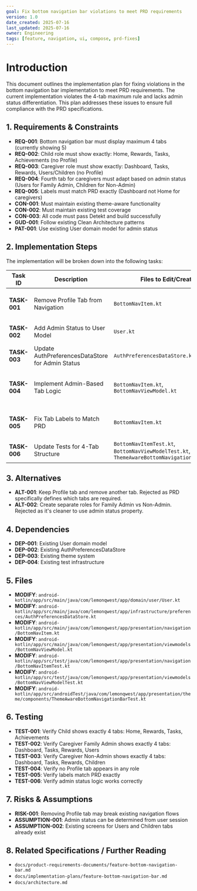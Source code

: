 ```yaml
---
goal: Fix bottom navigation bar violations to meet PRD requirements
version: 1.0
date_created: 2025-07-16
last_updated: 2025-07-16
owner: Engineering
tags: [feature, navigation, ui, compose, prd-fixes]
---
```


# Introduction

This document outlines the implementation plan for fixing violations in the bottom navigation bar implementation to meet PRD requirements. The current implementation violates the 4-tab maximum rule and lacks admin status differentiation. This plan addresses these issues to ensure full compliance with the PRD specifications.

## 1. Requirements & Constraints

- **REQ-001**: Bottom navigation bar must display maximum 4 tabs (currently showing 5)
- **REQ-002**: Child role must show exactly: Home, Rewards, Tasks, Achievements (no Profile)
- **REQ-003**: Caregiver role must show exactly: Dashboard, Tasks, Rewards, Users/Children (no Profile)
- **REQ-004**: Fourth tab for caregivers must adapt based on admin status (Users for Family Admin, Children for Non-Admin)
- **REQ-005**: Labels must match PRD exactly (Dashboard not Home for caregivers)
- **CON-001**: Must maintain existing theme-aware functionality
- **CON-002**: Must maintain existing test coverage
- **CON-003**: All code must pass Detekt and build successfully
- **GUD-001**: Follow existing Clean Architecture patterns
- **PAT-001**: Use existing User domain model for admin status

## 2. Implementation Steps

The implementation will be broken down into the following tasks:

| Task ID | Description | Files to Edit/Create | Details |
|---|---|---|---|
| **TASK-001** | Remove Profile Tab from Navigation | `BottomNavItem.kt` | Remove ChildProfile and CaregiverProfile items to meet 4-tab maximum |
| **TASK-002** | Add Admin Status to User Model | `User.kt` | Add isAdmin boolean property to User domain model |
| **TASK-003** | Update AuthPreferencesDataStore for Admin Status | `AuthPreferencesDataStore.kt` | Add admin status tracking to preferences |
| **TASK-004** | Implement Admin-Based Tab Logic | `BottomNavItem.kt`, `BottomNavViewModel.kt` | Add getItemsForRole with admin parameter, create Users tab |
| **TASK-005** | Fix Tab Labels to Match PRD | `BottomNavItem.kt` | Update CaregiverDashboard label from "Home" to "Dashboard" |
| **TASK-006** | Update Tests for 4-Tab Structure | `BottomNavItemTest.kt`, `BottomNavViewModelTest.kt`, `ThemeAwareBottomNavigationBarTest.kt` | Remove Profile tab references, add admin status tests |

## 3. Alternatives

- **ALT-001**: Keep Profile tab and remove another tab. Rejected as PRD specifically defines which tabs are required.
- **ALT-002**: Create separate roles for Family Admin vs Non-Admin. Rejected as it's cleaner to use admin status property.

## 4. Dependencies

- **DEP-001**: Existing User domain model
- **DEP-002**: Existing AuthPreferencesDataStore
- **DEP-003**: Existing theme system
- **DEP-004**: Existing test infrastructure

## 5. Files

- **MODIFY**: `android-kotlin/app/src/main/java/com/lemonqwest/app/domain/user/User.kt`
- **MODIFY**: `android-kotlin/app/src/main/java/com/lemonqwest/app/infrastructure/preferences/AuthPreferencesDataStore.kt`
- **MODIFY**: `android-kotlin/app/src/main/java/com/lemonqwest/app/presentation/navigation/BottomNavItem.kt`
- **MODIFY**: `android-kotlin/app/src/main/java/com/lemonqwest/app/presentation/viewmodels/BottomNavViewModel.kt`
- **MODIFY**: `android-kotlin/app/src/test/java/com/lemonqwest/app/presentation/navigation/BottomNavItemTest.kt`
- **MODIFY**: `android-kotlin/app/src/test/java/com/lemonqwest/app/presentation/viewmodels/BottomNavViewModelTest.kt`
- **MODIFY**: `android-kotlin/app/src/androidTest/java/com/lemonqwest/app/presentation/theme/components/ThemeAwareBottomNavigationBarTest.kt`

## 6. Testing

- **TEST-001**: Verify Child shows exactly 4 tabs: Home, Rewards, Tasks, Achievements
- **TEST-002**: Verify Caregiver Family Admin shows exactly 4 tabs: Dashboard, Tasks, Rewards, Users
- **TEST-003**: Verify Caregiver Non-Admin shows exactly 4 tabs: Dashboard, Tasks, Rewards, Children
- **TEST-004**: Verify no Profile tab appears in any role
- **TEST-005**: Verify labels match PRD exactly
- **TEST-006**: Verify admin status logic works correctly

## 7. Risks & Assumptions

- **RISK-001**: Removing Profile tab may break existing navigation flows
- **ASSUMPTION-001**: Admin status can be determined from user session
- **ASSUMPTION-002**: Existing screens for Users and Children tabs already exist

## 8. Related Specifications / Further Reading

- `docs/product-requirements-documents/feature-bottom-navigation-bar.md`
- `docs/implementation-plans/feature-bottom-navigation-bar.md`
- `docs/architecture.md`
